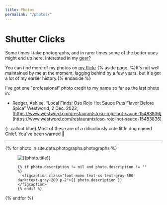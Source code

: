 ```yaml
---
title: Photos
permalink: "/photos/"
---
```


# Shutter Clicks

Some times I take photographs, and in rarer times some of the better ones might end up here. Interested in my [gear?](/photo-gear/)

You can find more of my photos on [my flickr](https://www.flickr.com/photos/joshashby/) {% aside page. %}It's not well maintained by me at the moment, lagging behind by a few years, but it's got a lot of my earlier history.{% endaside %}

I've got one "professional" photo credit to my name so far as the last photo in:

- Redger, Ashlee. “Local Finds: Oso Rojo Hot Sauce Puts Flavor Before Spice” Westworld, 2 Dec. 2022, [https://www.westword.com/restaurants/oso-rojo-hot-sauce-15483836](https://www.westword.com/restaurants/oso-rojo-hot-sauce-15483836)

{: .callout.blue}
Most of these are of a ridiculously cute little dog named Chief. You've been
warned 🙂

<hr/>

{% for photo in site.data.photographs.photographs %}
  <figure class="not-prose bg-gray-100 dark:bg-gray-700">
    <img src="{{site.data.photographs.cdn}}/{{photo.slug}}-800.jpg" srcset="{{site.data.photographs.cdn}}/{{photo.slug}}-400.jpg 400w, {{site.data.photographs.cdn}}/{{photo.slug}}-600.jpg 600w, {{site.data.photographs.cdn}}/{{photo.slug}}-800.jpg 800w, {{site.data.photographs.cdn}}/{{photo.slug}}-1000.jpg 1000w" alt="{{photo.title}}"/>

    {% if photo.description != nil and photo.description != '' %}
      <figcaption class="font-mono text-xs text-gray-500 dark:text-gray-200 p-2">{{ photo.description }}</figcaption>
    {% endif %}
  </figure>
{% endfor %}

